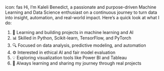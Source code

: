 icon: fas
Hi, I’m Kaleli Benedict, a passionate and purpose-driven Machine Learning and Data Science enthusiast on a continuous journey to turn data into insight, automation, and real-world impact.
Here’s a quick look at what I do:

1. 🧠 Learning and building projects in machine learning and AI
2. 📊 Skilled in Python, Scikit-learn, TensorFlow, and PyTorch
3. 🔍 Focused on data analysis, predictive modeling, and automation
4. ⚙️ Interested in ethical AI and fair model evaluation
5. 💡 Exploring visualization tools like Power BI and Tableau
6. 🚀 Always learning and sharing my journey through real projects
